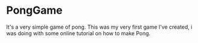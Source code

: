 # PongGame
It's a very simple game of pong.
This was my very first game I've created, i was doing with some online tutorial on how to make Pong.
